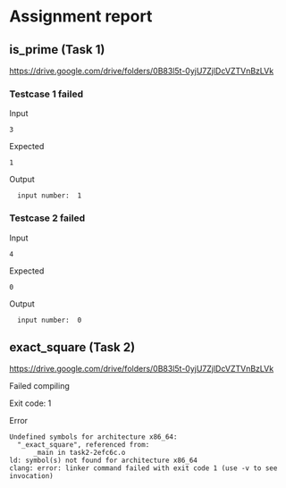 # Assignment report
## is_prime (Task 1)
https://drive.google.com/drive/folders/0B83l5t-0yjU7ZjlDcVZTVnBzLVk

### Testcase 1 failed
Input
```
3
```


Expected
```
1
```


Output
```
  input number:  1
```

### Testcase 2 failed
Input
```
4
```


Expected
```
0
```


Output
```
  input number:  0
```

## exact_square (Task 2)
https://drive.google.com/drive/folders/0B83l5t-0yjU7ZjlDcVZTVnBzLVk

Failed compiling

Exit code: 1

Error
```
Undefined symbols for architecture x86_64:
  "_exact_square", referenced from:
      _main in task2-2efc6c.o
ld: symbol(s) not found for architecture x86_64
clang: error: linker command failed with exit code 1 (use -v to see invocation)

```



